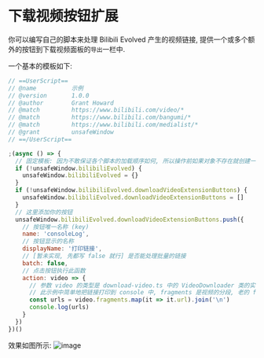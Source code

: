 # 下载视频按钮扩展
你可以编写自己的脚本来处理 Bilibili Evolved 产生的视频链接, 提供一个或多个额外的按钮到下载视频面板的`导出`一栏中.

一个基本的模板如下:
```js
// ==UserScript==
// @name          示例
// @version       1.0.0
// @author        Grant Howard
// @match         https://www.bilibili.com/video/*
// @match         https://www.bilibili.com/bangumi/*
// @match         https://www.bilibili.com/medialist/*
// @grant         unsafeWindow
// ==/UserScript==

;(async () => {
  // 固定模板: 因为不敢保证各个脚本的加载顺序如何, 所以操作前如果对象不存在就创建一下.
  if (!unsafeWindow.bilibiliEvolved) {
    unsafeWindow.bilibiliEvolved = {}
  }
  if (!unsafeWindow.bilibiliEvolved.downloadVideoExtensionButtons) {
    unsafeWindow.bilibiliEvolved.downloadVideoExtensionButtons = []
  }
  // 这里添加你的按钮
  unsafeWindow.bilibiliEvolved.downloadVideoExtensionButtons.push({
    // 按钮唯一名称 (key)
    name: 'consoleLog',
    // 按钮显示的名称
    displayName: '打印链接',
    // [暂未实现, 先都写 false 就行] 是否能处理批量的链接
    batch: false,
    // 点击按钮执行此函数
    action: video => {
      // 参数 video 的类型是 download-video.ts 中的 VideoDownloader 类的实例.
      // 此示例中简单地把链接打印到 console 中, fragments 是视频的分段, 老的 flv 视频或者 dash 格式都会产生分段
      const urls = video.fragments.map(it => it.url).join('\n')
      console.log(urls)
    }
  })
})()
```
效果如图所示:
![image](https://user-images.githubusercontent.com/26504152/116360436-7fbf3280-a832-11eb-8ae8-11c7cebaceee.png)
